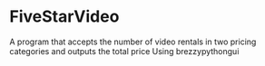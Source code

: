 # FiveStarVideo
 A program that accepts the number of video rentals in two pricing categories and outputs the total price Using brezzypythongui
